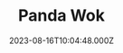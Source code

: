 ---
date: 2023-08-16T10:04:48.000Z
title: Panda Wok
latitude: 46.64813803470784
longitude: -0.21949975087035178
url: http://pandawok.eatbu.com/?lang=fr
category: checkin
---